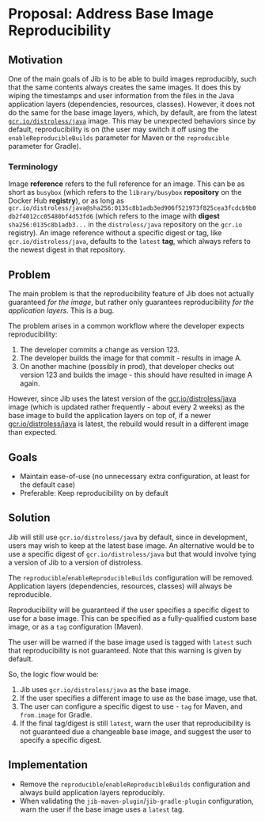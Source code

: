 # Proposal: Address Base Image Reproducibility

## Motivation

One of the main goals of Jib is to be able to build images reproducibly, such that the same contents always creates the same images. It does this by wiping the timestamps and user information from the files in the Java application layers (dependencies, resources, classes). However, it does not do the same for the base image layers, which, by default, are from the latest [`gcr.io/distroless/java`](gcr.io/distroless/java) image. This may be unexpected behaviors since by default, reproducibility is on (the user may switch it off using the `enableReproducibleBuilds` parameter for Maven or the `reproducible` parameter for Gradle).

### Terminology

Image **reference** refers to the full reference for an image. This can be as short as `busybox` (which refers to the `library/busybox` **repository** on the Docker Hub **registry**), or as long as `gcr.io/distroless/java@sha256:0135c8b1adb3ed906f521973f825cea3fcdcb9b0db2f4012cc05480bf4d53fd6` (which refers to the image with **digest** `sha256:0135c8b1adb3...` in the `distroless/java` repository on the `gcr.io` registry). An image reference without a specific digest or tag, like `gcr.io/distroless/java`, defaults to the `latest` **tag**, which always refers to the newest digest in that repository.

## Problem

The main problem is that the reproducibility feature of Jib does not actually guaranteed *for the image*, but rather only guarantees reproducibility *for the application layers*. This is a bug.

The problem arises in a common workflow where the developer expects reproducibility:

1. The developer commits a change as version 123.
1. The developer builds the image for that commit - results in image A.
1. On another machine (possibly in prod), that developer checks out version 123 and builds the image - this should have resulted in image A again.

However, since Jib uses the latest version of the [gcr.io/distroless/java](gcr.io/distroless/java) image (which is updated rather frequently - about every 2 weeks) as the base image to build the application layers on top of, if a newer [gcr.io/distroless/java](gcr.io/distroless/java) is latest, the rebuild would result in a different image than expected.

## Goals

- Maintain ease-of-use (no unnecessary extra configuration, at least for the default case)
- Preferable: Keep reproducibility on by default

## Solution

Jib will still use `gcr.io/distroless/java` by default, since in development, users may wish to keep at the latest base image. An alternative would be to use a specific digest of `gcr.io/distroless/java` but that would involve tying a version of Jib to a version of distroless.

The `reproducible`/`enableReproducibleBuilds` configuration will be removed. Application layers (dependencies, resources, classes) will always be reproducible.

Reproducibility will be guaranteed if the user specifies a specific digest to use for a base image. This can be specified as a fully-qualified custom base image, or as a `tag` configuration (Maven).

The user will be warned if the base image used is tagged with `latest` such that reproducibility is not guaranteed. Note that this warning is given by default.

So, the logic flow would be:

1. Jib uses `gcr.io/distroless/java` as the base image.
1. If the user specifies a different image to use as the base image, use that.
1. The user can configure a specific digest to use - `tag` for Maven, and `from.image` for Gradle.
1. If the final tag/digest is still `latest`, warn the user that reproducibility is not guaranteed due a changeable base image, and suggest the user to specify a specific digest.

## Implementation

- Remove the `reproducible`/`enableReproducibleBuilds` configuration and always build application layers reproducibly.
- When validating the `jib-maven-plugin`/`jib-gradle-plugin` configuration, warn the user if the base image uses a `latest` tag.
